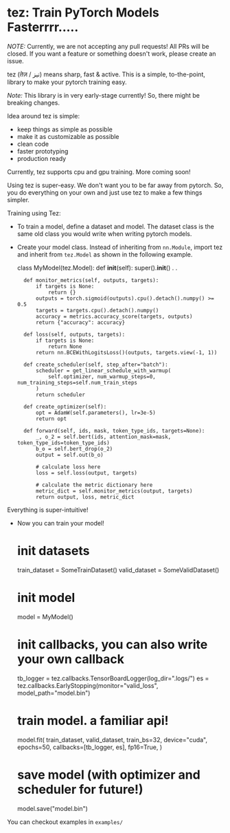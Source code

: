 # tez: Train PyTorch Models Fasterrrr.....

*NOTE:* Currently, we are not accepting any pull requests! All PRs will be closed. If you want a feature or something doesn't work, please create an issue.

tez (तेज़ / تیز) means sharp, fast & active. This is a simple, to-the-point, library to make your pytorch training easy.

*Note:* This library is in very early-stage currently! So, there might be breaking changes.

Idea around tez is simple:

- keep things as simple as possible
- make it as customizable as possible
- clean code
- faster prototyping
- production ready

Currently, tez supports cpu and gpu training. More coming soon!

Using tez is super-easy. We don't want you to be far away from pytorch. So, you do everything on your own and just use tez to make a few things simpler.

Training using Tez:

- To train a model, define a dataset and model. The dataset class is the same old class you would write when writing pytorch models.

- Create your model class. Instead of inheriting from `nn.Module`, import tez and inherit from `tez.Model` as shown in the following example.


    class MyModel(tez.Model):
        def __init__(self):
            super().__init__()
            .
            .

        def monitor_metrics(self, outputs, targets):
            if targets is None:
                return {}
            outputs = torch.sigmoid(outputs).cpu().detach().numpy() >= 0.5
            targets = targets.cpu().detach().numpy()
            accuracy = metrics.accuracy_score(targets, outputs)
            return {"accuracy": accuracy}

        def loss(self, outputs, targets):
            if targets is None:
                return None
            return nn.BCEWithLogitsLoss()(outputs, targets.view(-1, 1))

        def create_scheduler(self, step_after="batch"):
            scheduler = get_linear_schedule_with_warmup(
                self.optimizer, num_warmup_steps=0, num_training_steps=self.num_train_steps
            )
            return scheduler

        def create_optimizer(self):    
            opt = AdamW(self.parameters(), lr=3e-5)
            return opt

        def forward(self, ids, mask, token_type_ids, targets=None):
            _, o_2 = self.bert(ids, attention_mask=mask, token_type_ids=token_type_ids)
            b_o = self.bert_drop(o_2)
            output = self.out(b_o)

            # calculate loss here
            loss = self.loss(output, targets)

            # calculate the metric dictionary here
            metric_dict = self.monitor_metrics(output, targets)
            return output, loss, metric_dict


Everything is super-intuitive!

- Now you can train your model!

    # init datasets
    train_dataset = SomeTrainDataset()
    valid_dataset = SomeValidDataset()

    # init model
    model = MyModel()

    # init callbacks, you can also write your own callback
    tb_logger = tez.callbacks.TensorBoardLogger(log_dir=".logs/")
    es = tez.callbacks.EarlyStopping(monitor="valid_loss", model_path="model.bin")

    # train model. a familiar api!
    model.fit(
        train_dataset,
        valid_dataset,
        train_bs=32,
        device="cuda",
        epochs=50,
        callbacks=[tb_logger, es],
        fp16=True,
    )

    # save model (with optimizer and scheduler for future!)
    model.save("model.bin")


You can checkout examples in `examples/`
